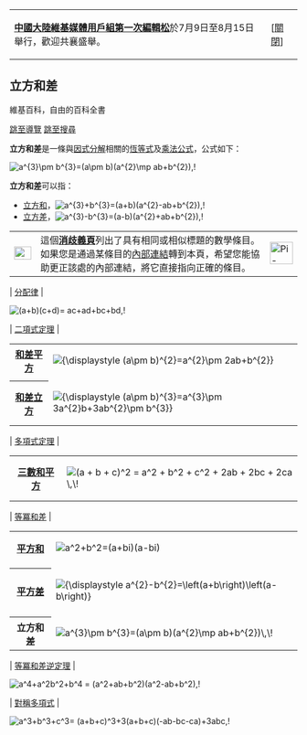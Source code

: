<table id="asn-dismissable-notice"><tbody><tr><td><div id="advancedSiteNotices"><p><a href="https://zh.wikipedia.org/wiki/Wikipedia:%E4%B8%AD%E5%9B%BD%E5%A4%A7%E9%99%86%E7%BB%B4%E5%9F%BA%E5%AA%92%E4%BD%93%E7%94%A8%E6%88%B7%E7%BB%84/%E7%AC%AC%E4%B8%80%E6%AC%A1%E7%BC%96%E8%BE%91%E6%9D%BE" title="Wikipedia:中國大陸維基媒體用戶組/第一次編輯松"><b>中國大陸維基媒體用戶組第一次編輯松</b></a>於7月9日至8月15日舉行，歡迎共襄盛舉。</p></div></td><td>[<a href="https://zh.wikipedia.org/zh-hk/%E7%AB%8B%E6%96%B9%E5%92%8C%E5%B7%AE#">關閉</a>]</td></tr></tbody></table>

## 立方和差

維基百科，自由的百科全書

[跳至導覽](https://zh.wikipedia.org/zh-hk/%E7%AB%8B%E6%96%B9%E5%92%8C%E5%B7%AE#mw-head) [跳至搜尋](https://zh.wikipedia.org/zh-hk/%E7%AB%8B%E6%96%B9%E5%92%8C%E5%B7%AE#searchInput)

**立方和差**是一條與[因式分解](https://zh.wikipedia.org/wiki/%E5%9B%A0%E5%BC%8F%E5%88%86%E8%A7%A3 "因式分解")相關的[恆等式](https://zh.wikipedia.org/wiki/%E6%81%86%E7%AD%89%E5%BC%8F "恆等式")及[乘法公式](https://zh.wikipedia.org/wiki/%E4%B9%98%E6%B3%95%E5%85%AC%E5%BC%8F "乘法公式")，公式如下：

![a^{3}\pm b^{3}=(a\pm b)(a^{2}\mp ab+b^{2})\,\!](https://wikimedia.org/api/rest_v1/media/math/render/svg/1a5216ad5791c96143f91de9337b36b5727f8f6c)

**立方和差**可以指：

-   [立方和](https://zh.wikipedia.org/wiki/%E7%AB%8B%E6%96%B9%E5%92%8C "立方和")，![a^{3}+b^{3}=(a+b)(a^{2}-ab+b^{2})\,\!](https://wikimedia.org/api/rest_v1/media/math/render/svg/efd22c225069feac0eb3e3b285fcd28f4e73fc87)
-   [立方差](https://zh.wikipedia.org/wiki/%E7%AB%8B%E6%96%B9%E5%B7%AE "立方差")，![a^{3}-b^{3}=(a-b)(a^{2}+ab+b^{2})\,\!](https://wikimedia.org/api/rest_v1/media/math/render/svg/a8b3ca2806e11068cc58e75ff83a110c9a4121cb)

<table id="disambigbox"><tbody><tr><td><a href="https://zh.wikipedia.org/wiki/File:Disambig_gray.svg"><img alt="Disambig gray.svg" src="https://upload.wikimedia.org/wikipedia/commons/thumb/5/5f/Disambig_gray.svg/30px-Disambig_gray.svg.png" decoding="async" width="30" height="23" srcset="https://upload.wikimedia.org/wikipedia/commons/thumb/5/5f/Disambig_gray.svg/45px-Disambig_gray.svg.png 1.5x, https://upload.wikimedia.org/wikipedia/commons/thumb/5/5f/Disambig_gray.svg/60px-Disambig_gray.svg.png 2x" data-file-width="220" data-file-height="168"></a></td><td>這個<b><a href="https://zh.wikipedia.org/wiki/Wikipedia:%E6%B6%88%E6%AD%A7%E4%B9%89" title="Wikipedia:消歧義">消歧義頁</a></b>列出了具有相同或相似標題的數學條目。<br>如果您是通過某條目的<a href="https://zh.wikipedia.org/wiki/Special:%E9%93%BE%E5%85%A5%E9%A1%B5%E9%9D%A2/:%E7%AB%8B%E6%96%B9%E5%92%8C%E5%B7%AE" title="Special:鏈入頁面/:立方和差">內部連結</a>轉到本頁，希望您能協助更正該處的內部連結，將它直接指向正確的條目。</td><td><a href="https://zh.wikipedia.org/wiki/File:Pi-symbol.svg"><img alt="Pi-symbol.svg" src="https://upload.wikimedia.org/wikipedia/commons/thumb/2/2e/Pi-symbol.svg/40px-Pi-symbol.svg.png" decoding="async" width="40" height="39" srcset="https://upload.wikimedia.org/wikipedia/commons/thumb/2/2e/Pi-symbol.svg/60px-Pi-symbol.svg.png 1.5x, https://upload.wikimedia.org/wikipedia/commons/thumb/2/2e/Pi-symbol.svg/80px-Pi-symbol.svg.png 2x" data-file-width="588" data-file-height="569"></a></td></tr></tbody></table>






| [分配律](https://zh.wikipedia.org/wiki/%E4%B9%98%E6%B3%95%E5%88%86%E9%85%8D%E5%BE%8B "乘法分配律") | 

![(a+b)(c+d)= ac+ad+bc+bd\,\!](https://wikimedia.org/api/rest_v1/media/math/render/svg/6a7fb0d8960937e305dab7a7edbc7a3ddcf411f5)

| [二項式定理](https://zh.wikipedia.org/wiki/%E4%BA%8C%E9%A1%B9%E5%BC%8F%E5%AE%9A%E7%90%86 "二項式定理") | 

<table><tbody><tr><th scope="row"><a href="https://zh.wikipedia.org/wiki/%E5%92%8C%E5%B7%AE%E5%B9%B3%E6%96%B9" title="和差平方">和差平方</a></th><td><p><span><img src="https://wikimedia.org/api/rest_v1/media/math/render/svg/707cb57ba4b6a24a6028c49192feabe7347380a0" aria-hidden="true" alt="{\displaystyle (a\pm b)^{2}=a^{2}\pm 2ab+b^{2}}"></span></p></td></tr><tr><td colspan="3"></td></tr><tr><th scope="row"><a href="https://zh.wikipedia.org/wiki/%E5%92%8C%E5%B7%AE%E7%AB%8B%E6%96%B9" title="和差立方">和差立方</a></th><td><p><span><img src="https://wikimedia.org/api/rest_v1/media/math/render/svg/075b73171833a9e3b10aa9f464c0037997d41fa7" aria-hidden="true" alt="{\displaystyle (a\pm b)^{3}=a^{3}\pm 3a^{2}b+3ab^{2}\pm b^{3}}"></span></p></td></tr></tbody></table>

| [多項式定理](https://zh.wikipedia.org/wiki/%E5%A4%9A%E9%A1%B9%E5%BC%8F%E5%AE%9A%E7%90%86 "多項式定理") | 

<table><tbody><tr><th scope="row"><a href="https://zh.wikipedia.org/wiki/%E4%B8%89%E6%95%B8%E5%92%8C%E5%B9%B3%E6%96%B9" title="三數和平方">三數和平方</a></th><td><p><span><img src="https://wikimedia.org/api/rest_v1/media/math/render/svg/4824ee6b31c6b7caca86d3a4faf6ffcbd57a0d34" aria-hidden="true" alt=" (a + b + c)^2 = a^2 + b^2 + c^2 + 2ab + 2bc + 2ca \,\!"></span></p></td></tr></tbody></table>


| [等冪和差](https://zh.wikipedia.org/wiki/%E7%AD%89%E5%B9%82%E5%92%8C%E5%B7%AE "等冪和差") | 

<table><tbody><tr><th scope="row"><a href="https://zh.wikipedia.org/wiki/%E5%B9%B3%E6%96%B9%E5%92%8C" title="平方和">平方和</a></th><td><p><span><img src="https://wikimedia.org/api/rest_v1/media/math/render/svg/f17b1370da82e533da2af4bde14e4770bd9ce15c" aria-hidden="true" alt="a^2+b^2=(a+bi)(a-bi)"></span></p></td></tr><tr><td colspan="3"></td></tr><tr><th scope="row"><a href="https://zh.wikipedia.org/wiki/%E5%B9%B3%E6%96%B9%E5%B7%AE" title="平方差">平方差</a></th><td><p><span><img src="https://wikimedia.org/api/rest_v1/media/math/render/svg/134e74cdce14eb604c5d6cd5dfa5d14b9f9b7619" aria-hidden="true" alt="{\displaystyle a^{2}-b^{2}=\left(a+b\right)\left(a-b\right)}"></span></p></td></tr><tr><td colspan="3"></td></tr><tr><th scope="row"><a>立方和差</a></th><td><p><span><img src="https://wikimedia.org/api/rest_v1/media/math/render/svg/1a5216ad5791c96143f91de9337b36b5727f8f6c" aria-hidden="true" alt="a^{3}\pm b^{3}=(a\pm b)(a^{2}\mp ab+b^{2})\,\!"></span></p></td></tr></tbody></table>


| [等冪和差逆定理](https://zh.wikipedia.org/wiki/%E7%AD%89%E5%B9%82%E5%92%8C%E5%B7%AE "等冪和差") | 

![a^4+a^2b^2+b^4 = (a^2+ab+b^2)(a^2-ab+b^2)\,\!](https://wikimedia.org/api/rest_v1/media/math/render/svg/fbe3460ce3e00ce1988e6d1f37f26abae5091ce3)

| [對稱多項式](https://zh.wikipedia.org/wiki/%E5%B0%8D%E7%A8%B1%E5%A4%9A%E9%A0%85%E5%BC%8F "對稱多項式") | 

![a^3+b^3+c^3= (a+b+c)^3+3(a+b+c)(-ab-bc-ca)+3abc\,\!](https://wikimedia.org/api/rest_v1/media/math/render/svg/08207d3bba6bde60b3827b3bb70c098960ca495c)


